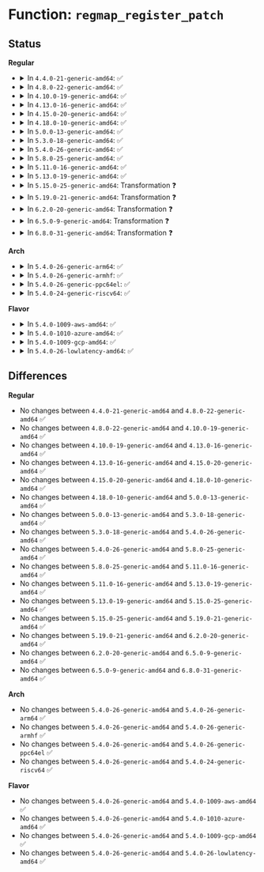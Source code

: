 # Function: <code>regmap_register_patch</code>

## Status
<b>Regular</b>
<ul>
<li>
<details>
<summary>In <code>4.4.0-21-generic-amd64</code>: ✅</summary>

```c
int regmap_register_patch(struct regmap * map, const struct reg_sequence * regs, int num_regs)
```

```json
{
  "name": "regmap_register_patch",
  "collision_type": "Unique Global",
  "inline_type": "No",
  "funcs": [
    {
      "addr": 18446744071584510320,
      "name": "regmap_register_patch",
      "external": true,
      "loc": "drivers/base/regmap/regmap.c:2772",
      "file": "drivers/base/regmap/regmap.c",
      "inline": "seen, unknown",
      "caller_inline": [],
      "caller_func": [
        "drivers/mfd/wm8998-tables.c:wm8998_patch",
        "drivers/mfd/twl6040.c:twl6040_probe"
      ]
    }
  ],
  "symbols": [
    {
      "addr": 18446744071584510320,
      "name": "regmap_register_patch",
      "section": ".text",
      "bind": "STB_GLOBAL",
      "size": 286
    }
  ]
}
```
</details>
</li>
<li>
<details>
<summary>In <code>4.8.0-22-generic-amd64</code>: ✅</summary>

```c
int regmap_register_patch(struct regmap * map, const struct reg_sequence * regs, int num_regs)
```

```json
{
  "name": "regmap_register_patch",
  "collision_type": "Unique Global",
  "inline_type": "No",
  "funcs": [
    {
      "addr": 18446744071584857008,
      "name": "regmap_register_patch",
      "external": true,
      "loc": "drivers/base/regmap/regmap.c:2778",
      "file": "drivers/base/regmap/regmap.c",
      "inline": "seen, unknown",
      "caller_inline": [],
      "caller_func": [
        "drivers/mfd/wm8998-tables.c:wm8998_patch",
        "drivers/mfd/cs47l24-tables.c:cs47l24_patch",
        "drivers/mfd/twl6040.c:twl6040_probe"
      ]
    }
  ],
  "symbols": [
    {
      "addr": 18446744071584857008,
      "name": "regmap_register_patch",
      "section": ".text",
      "bind": "STB_GLOBAL",
      "size": 274
    }
  ]
}
```
</details>
</li>
<li>
<details>
<summary>In <code>4.10.0-19-generic-amd64</code>: ✅</summary>

```c
int regmap_register_patch(struct regmap * map, const struct reg_sequence * regs, int num_regs)
```

```json
{
  "name": "regmap_register_patch",
  "collision_type": "Unique Global",
  "inline_type": "No",
  "funcs": [
    {
      "addr": 18446744071585050560,
      "name": "regmap_register_patch",
      "external": true,
      "loc": "drivers/base/regmap/regmap.c:2816",
      "file": "drivers/base/regmap/regmap.c",
      "inline": "seen, unknown",
      "caller_inline": [],
      "caller_func": [
        "drivers/mfd/wm8998-tables.c:wm8998_patch",
        "drivers/mfd/cs47l24-tables.c:cs47l24_patch",
        "drivers/mfd/twl6040.c:twl6040_probe"
      ]
    }
  ],
  "symbols": [
    {
      "addr": 18446744071585050560,
      "name": "regmap_register_patch",
      "section": ".text",
      "bind": "STB_GLOBAL",
      "size": 274
    }
  ]
}
```
</details>
</li>
<li>
<details>
<summary>In <code>4.13.0-16-generic-amd64</code>: ✅</summary>

```c
int regmap_register_patch(struct regmap * map, const struct reg_sequence * regs, int num_regs)
```

```json
{
  "name": "regmap_register_patch",
  "collision_type": "Unique Global",
  "inline_type": "No",
  "funcs": [
    {
      "addr": 18446744071585134848,
      "name": "regmap_register_patch",
      "external": true,
      "loc": "drivers/base/regmap/regmap.c:2823",
      "file": "drivers/base/regmap/regmap.c",
      "inline": "seen, unknown",
      "caller_inline": [],
      "caller_func": [
        "drivers/mfd/wm8998-tables.c:wm8998_patch",
        "drivers/mfd/cs47l24-tables.c:cs47l24_patch",
        "drivers/mfd/twl6040.c:twl6040_probe"
      ]
    }
  ],
  "symbols": [
    {
      "addr": 18446744071585134848,
      "name": "regmap_register_patch",
      "section": ".text",
      "bind": "STB_GLOBAL",
      "size": 283
    }
  ]
}
```
</details>
</li>
<li>
<details>
<summary>In <code>4.15.0-20-generic-amd64</code>: ✅</summary>

```c
int regmap_register_patch(struct regmap * map, const struct reg_sequence * regs, int num_regs)
```

```json
{
  "name": "regmap_register_patch",
  "collision_type": "Unique Global",
  "inline_type": "No",
  "funcs": [
    {
      "addr": 18446744071585561616,
      "name": "regmap_register_patch",
      "external": true,
      "loc": "drivers/base/regmap/regmap.c:2902",
      "file": "drivers/base/regmap/regmap.c",
      "inline": "seen, unknown",
      "caller_inline": [],
      "caller_func": [
        "drivers/mfd/wm8998-tables.c:wm8998_patch",
        "drivers/mfd/cs47l24-tables.c:cs47l24_patch",
        "drivers/mfd/twl6040.c:twl6040_probe"
      ]
    }
  ],
  "symbols": [
    {
      "addr": 18446744071585561616,
      "name": "regmap_register_patch",
      "section": ".text",
      "bind": "STB_GLOBAL",
      "size": 295
    }
  ]
}
```
</details>
</li>
<li>
<details>
<summary>In <code>4.18.0-10-generic-amd64</code>: ✅</summary>

```c
int regmap_register_patch(struct regmap * map, const struct reg_sequence * regs, int num_regs)
```

```json
{
  "name": "regmap_register_patch",
  "collision_type": "Unique Global",
  "inline_type": "No",
  "funcs": [
    {
      "addr": 18446744071585804704,
      "name": "regmap_register_patch",
      "external": true,
      "loc": "drivers/base/regmap/regmap.c:2857",
      "file": "drivers/base/regmap/regmap.c",
      "inline": "seen, unknown",
      "caller_inline": [],
      "caller_func": [
        "drivers/mfd/wm8998-tables.c:wm8998_patch",
        "drivers/mfd/cs47l24-tables.c:cs47l24_patch",
        "drivers/mfd/twl6040.c:twl6040_probe"
      ]
    }
  ],
  "symbols": [
    {
      "addr": 18446744071585804704,
      "name": "regmap_register_patch",
      "section": ".text",
      "bind": "STB_GLOBAL",
      "size": 295
    }
  ]
}
```
</details>
</li>
<li>
<details>
<summary>In <code>5.0.0-13-generic-amd64</code>: ✅</summary>

```c
int regmap_register_patch(struct regmap * map, const struct reg_sequence * regs, int num_regs)
```

```json
{
  "name": "regmap_register_patch",
  "collision_type": "Unique Global",
  "inline_type": "No",
  "funcs": [
    {
      "addr": 18446744071585938368,
      "name": "regmap_register_patch",
      "external": true,
      "loc": "drivers/base/regmap/regmap.c:3017",
      "file": "drivers/base/regmap/regmap.c",
      "inline": "seen, unknown",
      "caller_inline": [],
      "caller_func": [
        "drivers/mfd/wm8998-tables.c:wm8998_patch",
        "drivers/mfd/cs47l24-tables.c:cs47l24_patch",
        "drivers/mfd/twl6040.c:twl6040_probe"
      ]
    }
  ],
  "symbols": [
    {
      "addr": 18446744071585938368,
      "name": "regmap_register_patch",
      "section": ".text",
      "bind": "STB_GLOBAL",
      "size": 295
    }
  ]
}
```
</details>
</li>
<li>
<details>
<summary>In <code>5.3.0-18-generic-amd64</code>: ✅</summary>

```c
int regmap_register_patch(struct regmap * map, const struct reg_sequence * regs, int num_regs)
```

```json
{
  "name": "regmap_register_patch",
  "collision_type": "Unique Global",
  "inline_type": "No",
  "funcs": [
    {
      "addr": 18446744071586179664,
      "name": "regmap_register_patch",
      "external": true,
      "loc": "drivers/base/regmap/regmap.c:3014",
      "file": "drivers/base/regmap/regmap.c",
      "inline": "seen, unknown",
      "caller_inline": [],
      "caller_func": [
        "drivers/mfd/wm5110-tables.c:wm5110_patch",
        "drivers/mfd/wm5110-tables.c:wm5110_patch",
        "drivers/mfd/wm5110-tables.c:wm5110_patch",
        "drivers/mfd/wm8998-tables.c:wm8998_patch",
        "drivers/mfd/cs47l24-tables.c:cs47l24_patch",
        "drivers/mfd/twl6040.c:twl6040_probe"
      ]
    }
  ],
  "symbols": [
    {
      "addr": 18446744071586179664,
      "name": "regmap_register_patch",
      "section": ".text",
      "bind": "STB_GLOBAL",
      "size": 311
    }
  ]
}
```
</details>
</li>
<li>
<details>
<summary>In <code>5.4.0-26-generic-amd64</code>: ✅</summary>

```c
int regmap_register_patch(struct regmap * map, const struct reg_sequence * regs, int num_regs)
```

```json
{
  "name": "regmap_register_patch",
  "collision_type": "Unique Global",
  "inline_type": "No",
  "funcs": [
    {
      "addr": 18446744071586328176,
      "name": "regmap_register_patch",
      "external": true,
      "loc": "drivers/base/regmap/regmap.c:3021",
      "file": "drivers/base/regmap/regmap.c",
      "inline": "seen, unknown",
      "caller_inline": [],
      "caller_func": [
        "drivers/mfd/wm5110-tables.c:wm5110_patch",
        "drivers/mfd/wm5110-tables.c:wm5110_patch",
        "drivers/mfd/wm5110-tables.c:wm5110_patch",
        "drivers/mfd/wm8998-tables.c:wm8998_patch",
        "drivers/mfd/cs47l24-tables.c:cs47l24_patch",
        "drivers/mfd/twl6040.c:twl6040_probe"
      ]
    }
  ],
  "symbols": [
    {
      "addr": 18446744071586328176,
      "name": "regmap_register_patch",
      "section": ".text",
      "bind": "STB_GLOBAL",
      "size": 311
    }
  ]
}
```
</details>
</li>
<li>
<details>
<summary>In <code>5.8.0-25-generic-amd64</code>: ✅</summary>

```c
int regmap_register_patch(struct regmap * map, const struct reg_sequence * regs, int num_regs)
```

```json
{
  "name": "regmap_register_patch",
  "collision_type": "Unique Global",
  "inline_type": "No",
  "funcs": [
    {
      "addr": 18446744071587098640,
      "name": "regmap_register_patch",
      "external": true,
      "loc": "drivers/base/regmap/regmap.c:3039",
      "file": "drivers/base/regmap/regmap.c",
      "inline": "seen, unknown",
      "caller_inline": [],
      "caller_func": [
        "drivers/mfd/wm5110-tables.c:wm5110_patch",
        "drivers/mfd/wm5110-tables.c:wm5110_patch",
        "drivers/mfd/wm5110-tables.c:wm5110_patch",
        "drivers/mfd/wm5110-tables.c:wm5110_patch",
        "drivers/mfd/wm8998-tables.c:wm8998_patch",
        "drivers/mfd/cs47l24-tables.c:cs47l24_patch",
        "drivers/mfd/twl6040.c:twl6040_probe"
      ]
    }
  ],
  "symbols": [
    {
      "addr": 18446744071587098640,
      "name": "regmap_register_patch",
      "section": ".text",
      "bind": "STB_GLOBAL",
      "size": 311
    }
  ]
}
```
</details>
</li>
<li>
<details>
<summary>In <code>5.11.0-16-generic-amd64</code>: ✅</summary>

```c
int regmap_register_patch(struct regmap * map, const struct reg_sequence * regs, int num_regs)
```

```json
{
  "name": "regmap_register_patch",
  "collision_type": "Unique Global",
  "inline_type": "No",
  "funcs": [
    {
      "addr": 18446744071587184864,
      "name": "regmap_register_patch",
      "external": true,
      "loc": "drivers/base/regmap/regmap.c:3196",
      "file": "drivers/base/regmap/regmap.c",
      "inline": "seen, unknown",
      "caller_inline": [],
      "caller_func": [
        "drivers/mfd/wm5110-tables.c:wm5110_patch",
        "drivers/mfd/wm5110-tables.c:wm5110_patch",
        "drivers/mfd/wm5110-tables.c:wm5110_patch",
        "drivers/mfd/wm5110-tables.c:wm5110_patch",
        "drivers/mfd/wm8998-tables.c:wm8998_patch",
        "drivers/mfd/cs47l24-tables.c:cs47l24_patch",
        "drivers/mfd/twl6040.c:twl6040_probe"
      ]
    }
  ],
  "symbols": [
    {
      "addr": 18446744071587184864,
      "name": "regmap_register_patch",
      "section": ".text",
      "bind": "STB_GLOBAL",
      "size": 311
    }
  ]
}
```
</details>
</li>
<li>
<details>
<summary>In <code>5.13.0-19-generic-amd64</code>: ✅</summary>

```c
int regmap_register_patch(struct regmap * map, const struct reg_sequence * regs, int num_regs)
```

```json
{
  "name": "regmap_register_patch",
  "collision_type": "Unique Global",
  "inline_type": "No",
  "funcs": [
    {
      "addr": 18446744071587072336,
      "name": "regmap_register_patch",
      "external": true,
      "loc": "drivers/base/regmap/regmap.c:3196",
      "file": "drivers/base/regmap/regmap.c",
      "inline": "seen, unknown",
      "caller_inline": [],
      "caller_func": [
        "drivers/mfd/wm5110-tables.c:wm5110_patch",
        "drivers/mfd/wm5110-tables.c:wm5110_patch",
        "drivers/mfd/wm5110-tables.c:wm5110_patch",
        "drivers/mfd/wm5110-tables.c:wm5110_patch",
        "drivers/mfd/wm8998-tables.c:wm8998_patch",
        "drivers/mfd/cs47l24-tables.c:cs47l24_patch",
        "drivers/mfd/twl6040.c:twl6040_probe"
      ]
    }
  ],
  "symbols": [
    {
      "addr": 18446744071587072336,
      "name": "regmap_register_patch",
      "section": ".text",
      "bind": "STB_GLOBAL",
      "size": 311
    }
  ]
}
```
</details>
</li>
<li>
<details>
<summary>In <code>5.15.0-25-generic-amd64</code>: Transformation ❓</summary>

```c
int regmap_register_patch(struct regmap * map, const struct reg_sequence * regs, int num_regs)
```

```json
{
  "name": "regmap_register_patch",
  "collision_type": "Unique Global",
  "inline_type": "No",
  "funcs": [
    {
      "addr": 0,
      "name": "regmap_register_patch",
      "external": true,
      "loc": "drivers/base/regmap/regmap.c:3237",
      "file": "drivers/base/regmap/regmap.c",
      "inline": "seen, unknown",
      "caller_inline": [],
      "caller_func": [
        "drivers/mfd/twl6040.c:twl6040_probe"
      ]
    }
  ],
  "symbols": [
    {
      "addr": 18446744071592496393,
      "name": "regmap_register_patch.cold",
      "section": ".text",
      "bind": "STB_LOCAL",
      "size": 40
    },
    {
      "addr": 18446744071587643552,
      "name": "regmap_register_patch",
      "section": ".text",
      "bind": "STB_GLOBAL",
      "size": 336
    }
  ]
}
```
</details>
</li>
<li>
<details>
<summary>In <code>5.19.0-21-generic-amd64</code>: Transformation ❓</summary>

```c
int regmap_register_patch(struct regmap * map, const struct reg_sequence * regs, int num_regs)
```

```json
{
  "name": "regmap_register_patch",
  "collision_type": "Unique Global",
  "inline_type": "No",
  "funcs": [
    {
      "addr": 0,
      "name": "regmap_register_patch",
      "external": true,
      "loc": "drivers/base/regmap/regmap.c:3254",
      "file": "drivers/base/regmap/regmap.c",
      "inline": "seen, unknown",
      "caller_inline": [],
      "caller_func": [
        "drivers/mfd/twl6040.c:twl6040_probe"
      ]
    }
  ],
  "symbols": [
    {
      "addr": 18446744071594366776,
      "name": "regmap_register_patch.cold",
      "section": ".text",
      "bind": "STB_LOCAL",
      "size": 49
    },
    {
      "addr": 18446744071588987616,
      "name": "regmap_register_patch",
      "section": ".text",
      "bind": "STB_GLOBAL",
      "size": 359
    }
  ]
}
```
</details>
</li>
<li>
<details>
<summary>In <code>6.2.0-20-generic-amd64</code>: Transformation ❓</summary>

```c
int regmap_register_patch(struct regmap * map, const struct reg_sequence * regs, int num_regs)
```

```json
{
  "name": "regmap_register_patch",
  "collision_type": "Unique Global",
  "inline_type": "No",
  "funcs": [
    {
      "addr": 0,
      "name": "regmap_register_patch",
      "external": true,
      "loc": "drivers/base/regmap/regmap.c:3408",
      "file": "drivers/base/regmap/regmap.c",
      "inline": "seen, unknown",
      "caller_inline": [],
      "caller_func": [
        "drivers/mfd/twl6040.c:twl6040_probe"
      ]
    }
  ],
  "symbols": [
    {
      "addr": 18446744071596250147,
      "name": "regmap_register_patch.cold",
      "section": ".text",
      "bind": "STB_LOCAL",
      "size": 41
    },
    {
      "addr": 18446744071590508800,
      "name": "regmap_register_patch",
      "section": ".text",
      "bind": "STB_GLOBAL",
      "size": 335
    }
  ]
}
```
</details>
</li>
<li>
<details>
<summary>In <code>6.5.0-9-generic-amd64</code>: Transformation ❓</summary>

```c
int regmap_register_patch(struct regmap * map, const struct reg_sequence * regs, int num_regs)
```

```json
{
  "name": "regmap_register_patch",
  "collision_type": "Unique Global",
  "inline_type": "No",
  "funcs": [
    {
      "addr": 0,
      "name": "regmap_register_patch",
      "external": true,
      "loc": "drivers/base/regmap/regmap.c:3437",
      "file": "drivers/base/regmap/regmap.c",
      "inline": "seen, unknown",
      "caller_inline": [],
      "caller_func": [
        "drivers/mfd/twl6040.c:twl6040_probe"
      ]
    }
  ],
  "symbols": [
    {
      "addr": 18446744071596778678,
      "name": "regmap_register_patch.cold",
      "section": ".text",
      "bind": "STB_LOCAL",
      "size": 49
    },
    {
      "addr": 18446744071590832896,
      "name": "regmap_register_patch",
      "section": ".text",
      "bind": "STB_GLOBAL",
      "size": 389
    }
  ]
}
```
</details>
</li>
<li>
<details>
<summary>In <code>6.8.0-31-generic-amd64</code>: Transformation ❓</summary>

```c
int regmap_register_patch(struct regmap * map, const struct reg_sequence * regs, int num_regs)
```

```json
{
  "name": "regmap_register_patch",
  "collision_type": "Unique Global",
  "inline_type": "No",
  "funcs": [
    {
      "addr": 0,
      "name": "regmap_register_patch",
      "external": true,
      "loc": "drivers/base/regmap/regmap.c:3317",
      "file": "drivers/base/regmap/regmap.c",
      "inline": "seen, unknown",
      "caller_inline": [],
      "caller_func": [
        "drivers/mfd/twl6040.c:twl6040_probe"
      ]
    }
  ],
  "symbols": [
    {
      "addr": 18446744071597687613,
      "name": "regmap_register_patch.cold",
      "section": ".text",
      "bind": "STB_LOCAL",
      "size": 49
    },
    {
      "addr": 18446744071591175936,
      "name": "regmap_register_patch",
      "section": ".text",
      "bind": "STB_GLOBAL",
      "size": 389
    }
  ]
}
```
</details>
</li>
</ul>
<b>Arch</b>
<ul>
<li>
<details>
<summary>In <code>5.4.0-26-generic-arm64</code>: ✅</summary>

```c
int regmap_register_patch(struct regmap * map, const struct reg_sequence * regs, int num_regs)
```

```json
{
  "name": "regmap_register_patch",
  "collision_type": "Unique Global",
  "inline_type": "No",
  "funcs": [
    {
      "addr": 18446603336499165264,
      "name": "regmap_register_patch",
      "external": true,
      "loc": "drivers/base/regmap/regmap.c:3021",
      "file": "drivers/base/regmap/regmap.c",
      "inline": "seen, unknown",
      "caller_inline": [],
      "caller_func": [
        "drivers/mfd/lochnagar-i2c.c:lochnagar_i2c_probe",
        "drivers/mfd/wm5110-tables.c:wm5110_patch",
        "drivers/mfd/wm5110-tables.c:wm5110_patch",
        "drivers/mfd/wm5110-tables.c:wm5110_patch",
        "drivers/mfd/wm8998-tables.c:wm8998_patch",
        "drivers/mfd/cs47l24-tables.c:cs47l24_patch",
        "drivers/mfd/twl6040.c:twl6040_probe"
      ]
    }
  ],
  "symbols": [
    {
      "addr": 18446603336499165264,
      "name": "regmap_register_patch",
      "section": ".text",
      "bind": "STB_GLOBAL",
      "size": 316
    }
  ]
}
```
</details>
</li>
<li>
<details>
<summary>In <code>5.4.0-26-generic-armhf</code>: ✅</summary>

```c
int regmap_register_patch(struct regmap * map, const struct reg_sequence * regs, int num_regs)
```

```json
{
  "name": "regmap_register_patch",
  "collision_type": "Unique Global",
  "inline_type": "No",
  "funcs": [
    {
      "addr": 3231700676,
      "name": "regmap_register_patch",
      "external": true,
      "loc": "drivers/base/regmap/regmap.c:3021",
      "file": "drivers/base/regmap/regmap.c",
      "inline": "seen, unknown",
      "caller_inline": [],
      "caller_func": [
        "drivers/mfd/lochnagar-i2c.c:lochnagar_i2c_probe",
        "drivers/mfd/wm5110-tables.c:wm5110_patch",
        "drivers/mfd/wm5110-tables.c:wm5110_patch",
        "drivers/mfd/wm5110-tables.c:wm5110_patch",
        "drivers/mfd/wm8998-tables.c:wm8998_patch",
        "drivers/mfd/cs47l24-tables.c:cs47l24_patch",
        "drivers/mfd/twl6040.c:twl6040_probe"
      ]
    }
  ],
  "symbols": [
    {
      "addr": 3231700676,
      "name": "regmap_register_patch",
      "section": ".text",
      "bind": "STB_GLOBAL",
      "size": 308
    }
  ]
}
```
</details>
</li>
<li>
<details>
<summary>In <code>5.4.0-26-generic-ppc64el</code>: ✅</summary>

```c
int regmap_register_patch(struct regmap * map, const struct reg_sequence * regs, int num_regs)
```

```json
{
  "name": "regmap_register_patch",
  "collision_type": "Unique Global",
  "inline_type": "No",
  "funcs": [
    {
      "addr": 13835058055292365024,
      "name": "regmap_register_patch",
      "external": true,
      "loc": "drivers/base/regmap/regmap.c:3021",
      "file": "drivers/base/regmap/regmap.c",
      "inline": "seen, unknown",
      "caller_inline": [],
      "caller_func": [
        "drivers/mfd/lochnagar-i2c.c:lochnagar_i2c_probe",
        "drivers/mfd/wm5110-tables.c:wm5110_patch",
        "drivers/mfd/wm5110-tables.c:wm5110_patch",
        "drivers/mfd/wm5110-tables.c:wm5110_patch",
        "drivers/mfd/wm8998-tables.c:wm8998_patch",
        "drivers/mfd/cs47l24-tables.c:cs47l24_patch",
        "drivers/mfd/twl6040.c:twl6040_probe"
      ]
    }
  ],
  "symbols": [
    {
      "addr": 13835058055292365024,
      "name": "regmap_register_patch",
      "section": ".text",
      "bind": "STB_GLOBAL",
      "size": 468
    }
  ]
}
```
</details>
</li>
<li>
<details>
<summary>In <code>5.4.0-24-generic-riscv64</code>: ✅</summary>

```c
int regmap_register_patch(struct regmap * map, const struct reg_sequence * regs, int num_regs)
```

```json
{
  "name": "regmap_register_patch",
  "collision_type": "Unique Global",
  "inline_type": "No",
  "funcs": [
    {
      "addr": 18446743936276463702,
      "name": "regmap_register_patch",
      "external": true,
      "loc": "drivers/base/regmap/regmap.c:3021",
      "file": "drivers/base/regmap/regmap.c",
      "inline": "seen, unknown",
      "caller_inline": [],
      "caller_func": [
        "drivers/mfd/lochnagar-i2c.c:lochnagar_i2c_probe",
        "drivers/mfd/wm5110-tables.c:wm5110_patch",
        "drivers/mfd/wm5110-tables.c:wm5110_patch",
        "drivers/mfd/wm5110-tables.c:wm5110_patch",
        "drivers/mfd/wm8998-tables.c:wm8998_patch",
        "drivers/mfd/cs47l24-tables.c:cs47l24_patch",
        "drivers/mfd/twl6040.c:twl6040_probe"
      ]
    }
  ],
  "symbols": [
    {
      "addr": 18446743936276463702,
      "name": "regmap_register_patch",
      "section": ".text",
      "bind": "STB_GLOBAL",
      "size": 260
    }
  ]
}
```
</details>
</li>
</ul>
<b>Flavor</b>
<ul>
<li>
<details>
<summary>In <code>5.4.0-1009-aws-amd64</code>: ✅</summary>

```c
int regmap_register_patch(struct regmap * map, const struct reg_sequence * regs, int num_regs)
```

```json
{
  "name": "regmap_register_patch",
  "collision_type": "Unique Global",
  "inline_type": "No",
  "funcs": [
    {
      "addr": 18446744071586091424,
      "name": "regmap_register_patch",
      "external": true,
      "loc": "drivers/base/regmap/regmap.c:3021",
      "file": "drivers/base/regmap/regmap.c",
      "inline": "seen, unknown",
      "caller_inline": [],
      "caller_func": [
        "drivers/mfd/wm5110-tables.c:wm5110_patch",
        "drivers/mfd/wm5110-tables.c:wm5110_patch",
        "drivers/mfd/wm5110-tables.c:wm5110_patch",
        "drivers/mfd/wm8998-tables.c:wm8998_patch",
        "drivers/mfd/cs47l24-tables.c:cs47l24_patch"
      ]
    }
  ],
  "symbols": [
    {
      "addr": 18446744071586091424,
      "name": "regmap_register_patch",
      "section": ".text",
      "bind": "STB_GLOBAL",
      "size": 311
    }
  ]
}
```
</details>
</li>
<li>
<details>
<summary>In <code>5.4.0-1010-azure-amd64</code>: ✅</summary>

```c
int regmap_register_patch(struct regmap * map, const struct reg_sequence * regs, int num_regs)
```

```json
{
  "name": "regmap_register_patch",
  "collision_type": "Unique Global",
  "inline_type": "No",
  "funcs": [
    {
      "addr": 18446744071585937376,
      "name": "regmap_register_patch",
      "external": true,
      "loc": "drivers/base/regmap/regmap.c:3021",
      "file": "drivers/base/regmap/regmap.c",
      "inline": "seen, unknown",
      "caller_inline": [],
      "caller_func": [
        "drivers/mfd/wm5110-tables.c:wm5110_patch",
        "drivers/mfd/wm5110-tables.c:wm5110_patch",
        "drivers/mfd/wm5110-tables.c:wm5110_patch",
        "drivers/mfd/wm8998-tables.c:wm8998_patch",
        "drivers/mfd/cs47l24-tables.c:cs47l24_patch"
      ]
    }
  ],
  "symbols": [
    {
      "addr": 18446744071585937376,
      "name": "regmap_register_patch",
      "section": ".text",
      "bind": "STB_GLOBAL",
      "size": 311
    }
  ]
}
```
</details>
</li>
<li>
<details>
<summary>In <code>5.4.0-1009-gcp-amd64</code>: ✅</summary>

```c
int regmap_register_patch(struct regmap * map, const struct reg_sequence * regs, int num_regs)
```

```json
{
  "name": "regmap_register_patch",
  "collision_type": "Unique Global",
  "inline_type": "No",
  "funcs": [
    {
      "addr": 18446744071586276144,
      "name": "regmap_register_patch",
      "external": true,
      "loc": "drivers/base/regmap/regmap.c:3021",
      "file": "drivers/base/regmap/regmap.c",
      "inline": "seen, unknown",
      "caller_inline": [],
      "caller_func": [
        "drivers/mfd/wm5110-tables.c:wm5110_patch",
        "drivers/mfd/wm5110-tables.c:wm5110_patch",
        "drivers/mfd/wm5110-tables.c:wm5110_patch",
        "drivers/mfd/wm8998-tables.c:wm8998_patch",
        "drivers/mfd/cs47l24-tables.c:cs47l24_patch",
        "drivers/mfd/twl6040.c:twl6040_probe"
      ]
    }
  ],
  "symbols": [
    {
      "addr": 18446744071586276144,
      "name": "regmap_register_patch",
      "section": ".text",
      "bind": "STB_GLOBAL",
      "size": 311
    }
  ]
}
```
</details>
</li>
<li>
<details>
<summary>In <code>5.4.0-26-lowlatency-amd64</code>: ✅</summary>

```c
int regmap_register_patch(struct regmap * map, const struct reg_sequence * regs, int num_regs)
```

```json
{
  "name": "regmap_register_patch",
  "collision_type": "Unique Global",
  "inline_type": "No",
  "funcs": [
    {
      "addr": 18446744071586387408,
      "name": "regmap_register_patch",
      "external": true,
      "loc": "drivers/base/regmap/regmap.c:3021",
      "file": "drivers/base/regmap/regmap.c",
      "inline": "seen, unknown",
      "caller_inline": [],
      "caller_func": [
        "drivers/mfd/wm5110-tables.c:wm5110_patch",
        "drivers/mfd/wm5110-tables.c:wm5110_patch",
        "drivers/mfd/wm5110-tables.c:wm5110_patch",
        "drivers/mfd/wm8998-tables.c:wm8998_patch",
        "drivers/mfd/cs47l24-tables.c:cs47l24_patch",
        "drivers/mfd/twl6040.c:twl6040_probe"
      ]
    }
  ],
  "symbols": [
    {
      "addr": 18446744071586387408,
      "name": "regmap_register_patch",
      "section": ".text",
      "bind": "STB_GLOBAL",
      "size": 311
    }
  ]
}
```
</details>
</li>
</ul>

## Differences
<b>Regular</b>
<ul>
<li>
No changes between <code>4.4.0-21-generic-amd64</code> and <code>4.8.0-22-generic-amd64</code> ✅
</li>
<li>
No changes between <code>4.8.0-22-generic-amd64</code> and <code>4.10.0-19-generic-amd64</code> ✅
</li>
<li>
No changes between <code>4.10.0-19-generic-amd64</code> and <code>4.13.0-16-generic-amd64</code> ✅
</li>
<li>
No changes between <code>4.13.0-16-generic-amd64</code> and <code>4.15.0-20-generic-amd64</code> ✅
</li>
<li>
No changes between <code>4.15.0-20-generic-amd64</code> and <code>4.18.0-10-generic-amd64</code> ✅
</li>
<li>
No changes between <code>4.18.0-10-generic-amd64</code> and <code>5.0.0-13-generic-amd64</code> ✅
</li>
<li>
No changes between <code>5.0.0-13-generic-amd64</code> and <code>5.3.0-18-generic-amd64</code> ✅
</li>
<li>
No changes between <code>5.3.0-18-generic-amd64</code> and <code>5.4.0-26-generic-amd64</code> ✅
</li>
<li>
No changes between <code>5.4.0-26-generic-amd64</code> and <code>5.8.0-25-generic-amd64</code> ✅
</li>
<li>
No changes between <code>5.8.0-25-generic-amd64</code> and <code>5.11.0-16-generic-amd64</code> ✅
</li>
<li>
No changes between <code>5.11.0-16-generic-amd64</code> and <code>5.13.0-19-generic-amd64</code> ✅
</li>
<li>
No changes between <code>5.13.0-19-generic-amd64</code> and <code>5.15.0-25-generic-amd64</code> ✅
</li>
<li>
No changes between <code>5.15.0-25-generic-amd64</code> and <code>5.19.0-21-generic-amd64</code> ✅
</li>
<li>
No changes between <code>5.19.0-21-generic-amd64</code> and <code>6.2.0-20-generic-amd64</code> ✅
</li>
<li>
No changes between <code>6.2.0-20-generic-amd64</code> and <code>6.5.0-9-generic-amd64</code> ✅
</li>
<li>
No changes between <code>6.5.0-9-generic-amd64</code> and <code>6.8.0-31-generic-amd64</code> ✅
</li>
</ul>
<b>Arch</b>
<ul>
<li>
No changes between <code>5.4.0-26-generic-amd64</code> and <code>5.4.0-26-generic-arm64</code> ✅
</li>
<li>
No changes between <code>5.4.0-26-generic-amd64</code> and <code>5.4.0-26-generic-armhf</code> ✅
</li>
<li>
No changes between <code>5.4.0-26-generic-amd64</code> and <code>5.4.0-26-generic-ppc64el</code> ✅
</li>
<li>
No changes between <code>5.4.0-26-generic-amd64</code> and <code>5.4.0-24-generic-riscv64</code> ✅
</li>
</ul>
<b>Flavor</b>
<ul>
<li>
No changes between <code>5.4.0-26-generic-amd64</code> and <code>5.4.0-1009-aws-amd64</code> ✅
</li>
<li>
No changes between <code>5.4.0-26-generic-amd64</code> and <code>5.4.0-1010-azure-amd64</code> ✅
</li>
<li>
No changes between <code>5.4.0-26-generic-amd64</code> and <code>5.4.0-1009-gcp-amd64</code> ✅
</li>
<li>
No changes between <code>5.4.0-26-generic-amd64</code> and <code>5.4.0-26-lowlatency-amd64</code> ✅
</li>
</ul>
